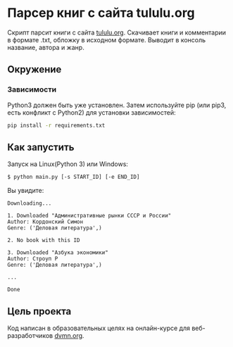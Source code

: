 # Парсер книг с сайта tululu.org
Скрипт парсит книги с сайта [tululu.org](https://tululu.org/). Скачивает книги и комментарии в формате .txt, обложку в исходном формате. Выводит в консоль название, автора и жанр.

## Окружение
### Зависимости
Python3 должен быть уже установлен. Затем используйте pip (или pip3, есть конфликт с Python2) для установки зависимостей:

```bash
pip install -r requirements.txt
```

## Как запустить
Запуск на Linux(Python 3) или Windows:

```bash
$ python main.py [-s START_ID] [-e END_ID]
```

Вы увидите:

```
Downloading...

1. Downloaded "Административные рынки СССР и России"
Author: Кордонский Симон
Genre: ('Деловая литература',)

2. No book with this ID

3. Downloaded "Азбука экономики"
Author: Строуп Р
Genre: ('Деловая литература',)

...

Done
```

## Цель проекта
Код написан в образовательных целях на онлайн-курсе для веб-разработчиков [dvmn.org](https://dvmn.org/).